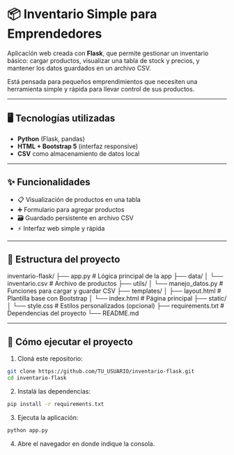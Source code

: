# 📦 Inventario Simple para Emprendedores

Aplicación web creada con **Flask**, que permite gestionar un inventario básico: cargar productos, visualizar una tabla de stock y precios, y mantener los datos guardados en un archivo CSV.

Está pensada para pequeños emprendimientos que necesiten una herramienta simple y rápida para llevar control de sus productos.

---

## 🖥️ Tecnologías utilizadas

- **Python** (Flask, pandas)
- **HTML + Bootstrap 5** (interfaz responsive)
- **CSV** como almacenamiento de datos local

---

## ✨ Funcionalidades

- 📋 Visualización de productos en una tabla
- ➕ Formulario para agregar productos
- 🗃️ Guardado persistente en archivo CSV
- ⚡ Interfaz web simple y rápida

---

## 📂 Estructura del proyecto

inventario-flask/
├── app.py # Lógica principal de la app
├── data/
│ └── inventario.csv # Archivo de productos
├── utils/
│ └── manejo_datos.py # Funciones para cargar y guardar CSV
├── templates/
│ ├── layout.html # Plantilla base con Bootstrap
│ └── index.html # Página principal
├── static/
│ └── style.css # Estilos personalizados (opcional)
├── requirements.txt # Dependencias del proyecto
└── README.md


---

## 🚀 Cómo ejecutar el proyecto

1. Cloná este repositorio:

```bash
git clone https://github.com/TU_USUARIO/inventario-flask.git
cd inventario-flask
```

2. Instalá las dependencias:

```bash
pip install -r requirements.txt
```

3. Ejecuta la aplicación:
```bash
python app.py
```

4. Abre el navegador en donde indique la consola.